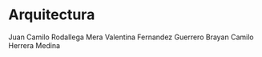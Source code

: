 # Arquitectura
Juan Camilo Rodallega Mera
Valentina Fernandez Guerrero
Brayan Camilo Herrera Medina
